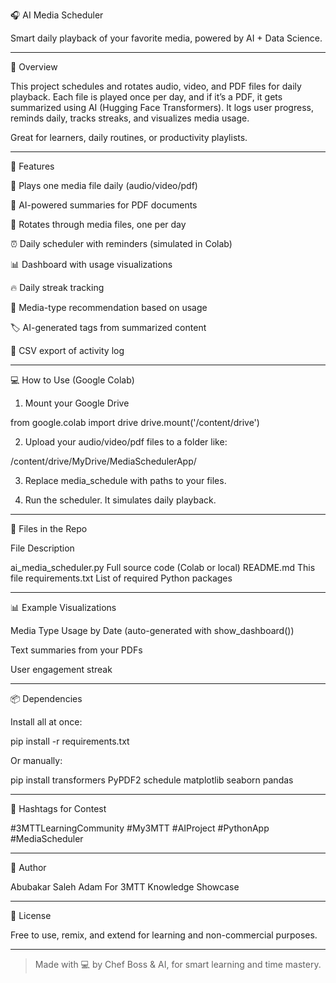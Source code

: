 🎧 AI Media Scheduler

Smart daily playback of your favorite media, powered by AI + Data Science.

   


---

🚀 Overview

This project schedules and rotates audio, video, and PDF files for daily playback. Each file is played once per day, and if it’s a PDF, it gets summarized using AI (Hugging Face Transformers). It logs user progress, reminds daily, tracks streaks, and visualizes media usage.

Great for learners, daily routines, or productivity playlists.


---

🎯 Features

🎵 Plays one media file daily (audio/video/pdf)

📄 AI-powered summaries for PDF documents

🔄 Rotates through media files, one per day

⏰ Daily scheduler with reminders (simulated in Colab)

📊 Dashboard with usage visualizations

🔥 Daily streak tracking

🤖 Media-type recommendation based on usage

🏷️ AI-generated tags from summarized content

💾 CSV export of activity log



---

💻 How to Use (Google Colab)

1. Mount your Google Drive



from google.colab import drive
drive.mount('/content/drive')

2. Upload your audio/video/pdf files to a folder like:



/content/drive/MyDrive/MediaSchedulerApp/

3. Replace media_schedule with paths to your files.


4. Run the scheduler. It simulates daily playback.




---

📂 Files in the Repo

File	Description

ai_media_scheduler.py	Full source code (Colab or local)
README.md	This file
requirements.txt	List of required Python packages



---

📊 Example Visualizations

Media Type Usage by Date (auto-generated with show_dashboard())

Text summaries from your PDFs

User engagement streak



---

📦 Dependencies

Install all at once:

pip install -r requirements.txt

Or manually:

pip install transformers PyPDF2 schedule matplotlib seaborn pandas


---

🔖 Hashtags for Contest

#3MTTLearningCommunity #My3MTT #AIProject #PythonApp #MediaScheduler


---

👤 Author

Abubakar Saleh Adam 
For 3MTT Knowledge Showcase 


---

💬 License

Free to use, remix, and extend for learning and non-commercial purposes.


---

> Made with 💻 by Chef Boss & AI, for smart learning and time mastery.



